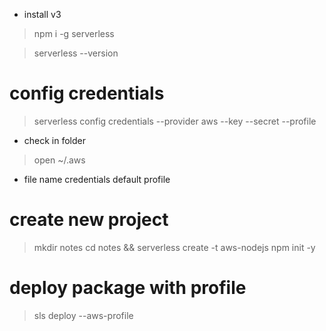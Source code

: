 - install v3
> npm i -g serverless

> serverless --version

# config credentials 
> serverless config credentials --provider aws --key <key> --secret <secret> --profile <profile-name>

- check in folder
> open ~/.aws
- file name credentials default profile

# create new project 
> mkdir notes
> cd notes && serverless create -t aws-nodejs 
> npm init -y

# deploy package with profile 

> sls deploy --aws-profile <profile-name>